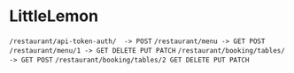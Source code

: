 # LittleLemon
```/restaurant/api-token-auth/  -> POST```
```/restaurant/menu -> GET POST```
```/restaurant/menu/1 -> GET DELETE PUT PATCH```
```/restaurant/booking/tables/ -> GET POST```
```/restaurant/booking/tables/2 GET DELETE PUT PATCH```
